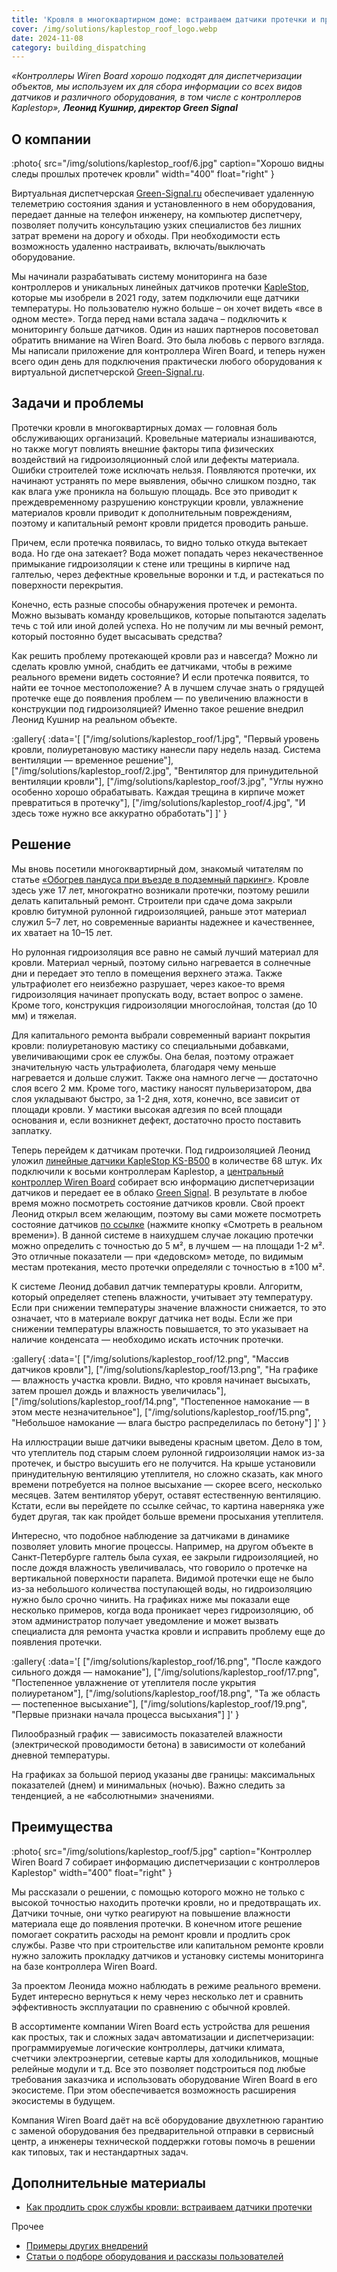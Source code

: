 ```yaml
---
title: 'Кровля в многоквартирном доме: встраиваем датчики протечки и продлеваем срок службы'
cover: /img/solutions/kaplestop_roof_logo.webp
date: 2024-11-08
category: building_dispatching
---
```


_«Контроллеры Wiren Board хорошо подходят для диспетчеризации объектов, мы используем их для сбора информации со всех видов датчиков и различного оборудования, в том числе с контроллеров Kaplestop», **Леонид Кушнир, директор Green Signal**_

## О компании

:photo{
    src="/img/solutions/kaplestop_roof/6.jpg"
    caption="Хорошо видны следы прошлых протечек кровли"
    width="400"
    float="right"
}

Виртуальная диспетчерская [Green-Signal.ru](https://green-signal.ru/) обеспечивает удаленную телеметрию состояния здания и установленного в нем оборудования, передает данные на телефон инженеру, на компьютер диспетчеру, позволяет получить консультацию узких специалистов без лишних затрат времени на дорогу и обходы. При необходимости есть возможность удаленно настраивать, включать/выключать оборудование.

Мы начинали разрабатывать систему мониторинга на базе контроллеров и уникальных линейных датчиков протечки [KapleStop](https://www.kaplestop.pro/), которые мы изобрели в 2021 году, затем подключили еще датчики температуры. Но пользователю нужно больше – он хочет видеть «все в одном месте». Тогда перед нами встала задача – подключить к мониторингу больше датчиков. Один из наших партнеров посоветовал обратить внимание на Wiren Board. Это была любовь с первого взгляда. Мы написали приложение для контроллера Wiren Board, и теперь нужен всего один день для подключения практически любого оборудования к виртуальной диспетчерской [Green-Signal.ru](https://green-signal.ru/).

## Задачи и проблемы

Протечки кровли в многоквартирных домах — головная боль обслуживающих организаций. Кровельные материалы изнашиваются, но также могут повлиять внешние факторы типа физических воздействий на гидроизоляционный слой или дефекты материала. Ошибки строителей тоже исключать нельзя. Появляются протечки, их начинают устранять по мере выявления, обычно слишком поздно, так как влага уже проникла на большую площадь. Все это приводит к преждевременному разрушению конструкции кровли, увлажнение материалов кровли приводит к дополнительным повреждениям, поэтому и капитальный ремонт кровли придется проводить раньше.

Причем, если протечка появилась, то видно только откуда вытекает вода. Но где она затекает? Вода может попадать через некачественное примыкание гидроизоляции к стене или трещины в кирпиче над галтелью, через дефектные кровельные воронки и т.д, и растекаться по поверхности перекрытия.

Конечно, есть разные способы обнаружения протечек и ремонта. Можно вызывать команду кровельщиков, которые попытаются заделать течь с той или иной долей успеха. Но не получим ли мы вечный ремонт, который постоянно будет высасывать средства?

Как решить проблему протекающей кровли раз и навсегда? Можно ли сделать кровлю умной, снабдить ее датчиками, чтобы в режиме реального времени видеть состояние? И если протечка появится, то найти ее точное местоположение? А в лучшем случае знать о грядущей протечке еще до появления проблем — по увеличению влажности в конструкции под гидроизоляцией? Именно такое решение внедрил Леонид Кушнир на реальном объекте.

:gallery{
    :data='[
        ["/img/solutions/kaplestop_roof/1.jpg", "Первый уровень кровли, полиуретановую мастику нанесли пару недель назад. Система вентиляции — временное решение"],
        ["/img/solutions/kaplestop_roof/2.jpg", "Вентилятор для принудительной вентиляции кровли"],
        ["/img/solutions/kaplestop_roof/3.jpg", "Углы нужно особенно хорошо обрабатывать. Каждая трещина в кирпиче может превратиться в протечку"],
        ["/img/solutions/kaplestop_roof/4.jpg", "И здесь тоже нужно все аккуратно обработать"]
    ]'
}

## Решение

Мы вновь посетили многоквартирный дом, знакомый читателям по статье [«Обогрев пандуса при въезде в подземный паркинг»](https://wirenboard.com/ru/pages/green-signal-ramp/). Кровле здесь уже 17 лет, многократно возникали протечки, поэтому решили делать капитальный ремонт. Строители при сдаче дома закрыли кровлю битумной рулонной гидроизоляцией, раньше этот материал служил 5–7 лет, но современные варианты надежнее и качественнее, их хватает на 10–15 лет.

Но рулонная гидроизоляция все равно не самый лучший материал для кровли. Материал черный, поэтому сильно нагревается в солнечные дни и передает это тепло в помещения верхнего этажа. Также ультрафиолет его неизбежно разрушает, через какое-то время гидроизоляция начинает пропускать воду, встает вопрос о замене. Кроме того, конструкция гидроизоляции многослойная, толстая (до 10 мм) и тяжелая.

Для капитального ремонта выбрали современный вариант покрытия кровли: полиуретановую мастику со специальными добавками, увеличивающими срок ее службы. Она белая, поэтому отражает значительную часть ультрафиолета, благодаря чему меньше нагревается и дольше служит. Также она намного легче — достаточно слоя всего 2 мм. Кроме того, мастику наносят пульверизатором, два слоя укладывают быстро, за 1-2 дня, хотя, конечно, все зависит от площади кровли. У мастики высокая адгезия по всей площади основания и, если возникнет дефект, достаточно просто поставить заплатку.

Теперь перейдем к датчикам протечки. Под гидроизоляцией Леонид уложил [линейные датчики KapleStop KS-B500](https://kaplestop.pro/roof) в количестве 68 штук. Их подключили к восьми контроллерам Kaplestop, а [центральный контроллер Wiren Board](https://wirenboard.com/ru/catalog/kontrollery/) собирает всю информацию диспетчеризации датчиков и передает ее в облако [Green Signal](https://green-signal.ru/). В результате в любое время можно посмотреть состояние датчиков кровли. Свой проект Леонид открыл всем желающим, поэтому вы сами можете посмотреть состояние датчиков [по ссылке](https://kaplestop.pro/roof#popup:embedcode) (нажмите кнопку «Смотреть в реальном времени»). В данной системе в наихудшем случае локацию протечки можно определить с точностью до 5 м², в лучшем — на площади 1-2 м². Это отличные показатели — при «дедовском» методе, по видимым местам протекания, место протечки определяли с точностью в ±100 м².

К системе Леонид добавил датчик температуры кровли. Алгоритм, который определяет степень влажности, учитывает эту температуру. Если при снижении температуры значение влажности снижается, то это означает, что в материале вокруг датчика нет воды. Если же при снижении температуры влажность повышается, то это указывает на наличие конденсата — необходимо искать источник протечки.

:gallery{
    :data='[
        ["/img/solutions/kaplestop_roof/12.png", "Массив датчиков кровли"],
        ["/img/solutions/kaplestop_roof/13.png", "На графике — влажность участка кровли. Видно, что кровля начинает высыхать, затем прошел дождь и влажность увеличилась"],
        ["/img/solutions/kaplestop_roof/14.png", "Постепенное намокание — в этом месте незначительное"],
        ["/img/solutions/kaplestop_roof/15.png", "Небольшое намокание — влага быстро распределилась по бетону"]
    ]'
}

На иллюстрации выше датчики выведены красным цветом. Дело в том, что утеплитель под старым слоем рулонной гидроизоляции намок из\-за протечек, и быстро высушить его не получится. На крыше установили принудительную вентиляцию утеплителя, но сложно сказать, как много времени потребуется на полное высыхание — скорее всего, несколько месяцев. Затем вентилятор уберут, оставят естественную вентиляцию. Кстати, если вы перейдете по ссылке сейчас, то картина наверняка уже будет другая, так как пройдет больше времени просыхания утеплителя.

Интересно, что подобное наблюдение за датчиками в динамике позволяет уловить многие процессы. Например, на другом объекте в Санкт-Петербурге галтель была сухая, ее закрыли гидроизоляцией, но после дождя влажность увеличивалась, что говорило о протечке на вертикальной поверхности парапета. Видимой протечки еще не было из\-за небольшого количества поступающей воды, но гидроизоляцию нужно было срочно чинить. На графиках ниже мы показали еще несколько примеров, когда вода проникает через гидроизоляцию, об этом администратор получает уведомление и может вызвать специалиста для ремонта участка кровли и исправить проблему еще до появления протечки.

:gallery{
    :data='[
        ["/img/solutions/kaplestop_roof/16.png", "После каждого сильного дождя — намокание"],
        ["/img/solutions/kaplestop_roof/17.png", "Постепенное увлажнение от утеплителя после укрытия полиуретаном"],
        ["/img/solutions/kaplestop_roof/18.png", "Та же область — постепенное высыхание"],
        ["/img/solutions/kaplestop_roof/19.png", "Первые признаки начала процесса высыхания"]
    ]'
}

Пилообразный график — зависимость показателей влажности (электрической проводимости бетона) в зависимости от колебаний дневной температуры.

На графиках за большой период указаны две границы: максимальных показателей (днем) и минимальных (ночью). Важно следить за тенденцией, а не «абсолютными» значениями.


## Преимущества

:photo{
    src="/img/solutions/kaplestop_roof/5.jpg"
    caption="Контроллер Wiren Board 7 собирает информацию диспетчеризации с контроллеров Kaplestop"
    width="400"
    float="right"
}

Мы рассказали о решении, с помощью которого можно не только с высокой точностью находить протечки кровли, но и предотвращать их. Датчики точные, они чутко реагируют на повышение влажности материала еще до появления протечки. В конечном итоге решение помогает сократить расходы на ремонт кровли и продлить срок службы. Разве что при строительстве или капитальном ремонте кровли нужно заложить прокладку датчиков и установку системы мониторинга на базе контроллера Wiren Board.

За проектом Леонида можно наблюдать в режиме реального времени. Будет интересно вернуться к нему через несколько лет и сравнить эффективность эксплуатации по сравнению с обычной кровлей.

В ассортименте компании Wiren Board есть устройства для решения как простых, так и сложных задач автоматизации и диспетчеризации: программируемые логические контроллеры, датчики климата, счетчики электроэнергии, сетевые карты для холодильников, мощные релейные модули и т.д. Все это позволяет подстроиться под любые требования заказчика и использовать оборудование Wiren Board в его экосистеме. При этом обеспечивается возможность расширения экосистемы в будущем.

Компания Wiren Board даёт на всё оборудование двухлетнюю гарантию с заменой оборудования без предварительной отправки в сервисный центр, а инженеры технической поддержки готовы помочь в решении как типовых, так и нестандартных задач.

## Дополнительные материалы

- [Как продлить срок службы кровли: встраиваем датчики протечки](https://habr.com/ru/companies/wirenboard/articles/855828/)

Прочее

- [Примеры других внедрений](../solutions/)
- [Статьи о подборе оборудования и рассказы пользователей](../articles)
